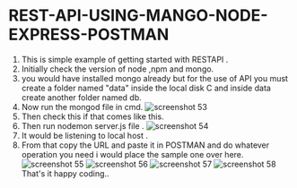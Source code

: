 # REST-API-USING-MANGO-NODE-EXPRESS-POSTMAN
1) This is simple example of getting started with RESTAPI .
2) Initially check the version of node ,npm and mongo.
3) you would have installed mongo already but for the use of API you must create a folder named "data" inside the local disk C and inside data create another folder named db.
4) Now run the mongod file in cmd.
![screenshot 53](https://cloud.githubusercontent.com/assets/25049925/25699039/2249fb22-30df-11e7-9d74-f97dff1e0945.png)
5) Then check this if that comes like this.
6) Then run nodemon server.js file .
![screenshot 54](https://cloud.githubusercontent.com/assets/25049925/25699050/2f501374-30df-11e7-8b97-c07a449e3e94.png)
7) It would be listening to local host .
8) From that copy the URL and paste it in POSTMAN and do whatever operation you need i would place the sample one over here.
![screenshot 55](https://cloud.githubusercontent.com/assets/25049925/25699051/2f515a86-30df-11e7-934f-52cd3d4aa4c8.png)
![screenshot 56](https://cloud.githubusercontent.com/assets/25049925/25699052/2f5e44ee-30df-11e7-9dd2-70923eaa7c55.png)
![screenshot 57](https://cloud.githubusercontent.com/assets/25049925/25699057/370a6312-30df-11e7-892e-03dc64ca365a.png)
![screenshot 58](https://cloud.githubusercontent.com/assets/25049925/25699058/374067e6-30df-11e7-88a2-2db5c1d0640e.png)
That's it happy coding..

